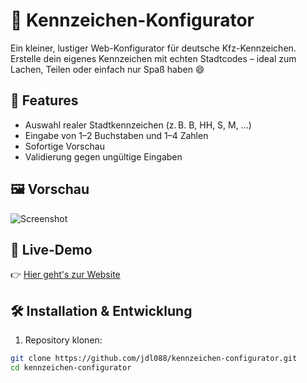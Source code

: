 # 🚗 Kennzeichen-Konfigurator

Ein kleiner, lustiger Web-Konfigurator für deutsche Kfz-Kennzeichen.  
Erstelle dein eigenes Kennzeichen mit echten Stadtcodes – ideal zum Lachen, Teilen oder einfach nur Spaß haben 😄

## 🔧 Features

- Auswahl realer Stadtkennzeichen (z. B. B, HH, S, M, ...)
- Eingabe von 1–2 Buchstaben und 1–4 Zahlen
- Sofortige Vorschau
- Validierung gegen ungültige Eingaben

## 🖼 Vorschau

![Screenshot](screenshot.png) <!-- Optional: Screenshot einfügen -->

## 🚀 Live-Demo

👉 [Hier geht's zur Website](https://jdl088.github.io/Kennzeichen-configurator)

## 🛠️ Installation & Entwicklung

1. Repository klonen:

```bash
git clone https://github.com/jdl088/kennzeichen-configurator.git
cd kennzeichen-configurator
